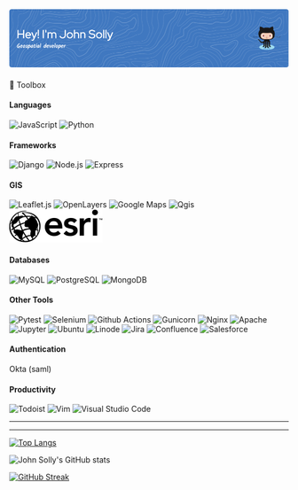 ![Header](./github-jsolly-header.png)
---

🧰 Toolbox

#### Languages
![JavaScript](https://img.shields.io/badge/JavaScript-F7DF1E.svg?style=for-the-badge&logo=JavaScript&logoColor=black)
![Python](https://img.shields.io/badge/Python-3776AB.svg?style=for-the-badge&logo=Python&logoColor=white)

#### Frameworks
![Django](https://img.shields.io/badge/Django-092E20.svg?style=for-the-badge&logo=Django&logoColor=white)
![Node.js](https://img.shields.io/badge/Node.js-339933.svg?style=for-the-badge&logo=nodedotjs&logoColor=white)
![Express](https://img.shields.io/badge/Express-000000.svg?style=for-the-badge&logo=Express&logoColor=white)
#### GIS
![Leaflet.js](https://img.shields.io/badge/Leaflet-199900.svg?style=for-the-badge&logo=Leaflet&logoColor=white)
![OpenLayers](https://img.shields.io/badge/Openlayers-1F6B75.svg?style=for-the-badge&logo=Openlayers&logoColor=white)
![Google Maps](https://img.shields.io/badge/Google%20Maps-4285F4.svg?style=for-the-badge&logo=Google-Maps&logoColor=white)
![Qgis](https://img.shields.io/badge/Qgis-589632.svg?style=for-the-badge&logo=Qgis&logoColor=white)
![Esri](./esri_logo.svg)

#### Databases
![MySQL](https://img.shields.io/badge/MySQL-4479A1.svg?style=for-the-badge&logo=MySQL&logoColor=white)
![PostgreSQL](https://img.shields.io/badge/PostgreSQL-4169E1.svg?style=for-the-badge&logo=PostgreSQL&logoColor=white)
![MongoDB](https://img.shields.io/badge/MongoDB-47A248.svg?style=for-the-badge&logo=MongoDB&logoColor=white)

#### Other Tools
![Pytest](https://camo.githubusercontent.com/d7afbe157e5e1aa8379027ab2a1d8170a4c021fb1f71859bf5715436cecf7438/68747470733a2f2f696d672e736869656c64732e696f2f62616467652f5079746573742d3041394544432e7376673f7374796c653d666f722d7468652d6261646765266c6f676f3d507974657374266c6f676f436f6c6f723d7768697465)
![Selenium](https://img.shields.io/badge/Selenium-43B02A.svg?style=for-the-badge&logo=Selenium&logoColor=white)
![Github Actions](https://camo.githubusercontent.com/f8288ca79525f949c40a73eb967f2e2e8596c699758e42feedf3dec9d57af653/68747470733a2f2f696d672e736869656c64732e696f2f62616467652f476974487562253230416374696f6e732d3230383846462e7376673f7374796c653d666f722d7468652d6261646765266c6f676f3d4769744875622d416374696f6e73266c6f676f436f6c6f723d7768697465)
![Gunicorn](https://img.shields.io/badge/Gunicorn-499848.svg?style=for-the-badge&logo=Gunicorn&logoColor=white)
![Nginx](https://img.shields.io/badge/NGINX-009639.svg?style=for-the-badge&logo=NGINX&logoColor=white)
![Apache](https://camo.githubusercontent.com/299eb0e1ad2382b6da278f36bc6659e38f29ecfb6a47e043fdee8bad488cb957/68747470733a2f2f696d672e736869656c64732e696f2f62616467652f4170616368652d4432323132382e7376673f7374796c653d666f722d7468652d6261646765266c6f676f3d417061636865266c6f676f436f6c6f723d7768697465)
![Jupyter](https://img.shields.io/badge/Jupyter-F37626.svg?style=for-the-badge&logo=Jupyter&logoColor=white)
![Ubuntu](https://camo.githubusercontent.com/68d51ad5dbaf659044650db8e85efda67ba7a0628a70251646d7a990eeb936ab/68747470733a2f2f696d672e736869656c64732e696f2f62616467652f5562756e74752d4539353432302e7376673f7374796c653d666f722d7468652d6261646765266c6f676f3d5562756e7475266c6f676f436f6c6f723d7768697465)
![Linode](https://img.shields.io/badge/Linode-00A95C.svg?style=for-the-badge&logo=Linode&logoColor=white)
![Jira](https://img.shields.io/badge/Jira-0052CC.svg?style=for-the-badge&logo=Jira&logoColor=white)
![Confluence](https://img.shields.io/badge/Confluence-172B4D.svg?style=for-the-badge&logo=Confluence&logoColor=white)
![Salesforce](https://img.shields.io/badge/Salesforce-00A1E0.svg?style=for-the-badge&logo=Salesforce&logoColor=white)
#### Authentication
Okta (saml)

#### Productivity
![Todoist](https://img.shields.io/badge/Todoist-E44332.svg?style=for-the-badge&logo=Todoist&logoColor=white)
![Vim](https://img.shields.io/badge/Vim-019733.svg?style=for-the-badge&logo=Vim&logoColor=white)
![Visual Studio Code](https://img.shields.io/badge/Visual%20Studio%20Code-007ACC.svg?style=for-the-badge&logo=Visual-Studio-Code&logoColor=white)

---

---

[![Top Langs](https://github-readme-stats.vercel.app/api/top-langs/?username=jsolly&hide=java&theme=radical&layout=compact)](https://github.com/anuraghazra/github-readme-stats)

![John Solly's GitHub stats](https://github-readme-stats.vercel.app/api?username=jsolly&show_icons=true&theme=radical)

[![GitHub Streak](https://github-readme-streak-stats.herokuapp.com/?user=jsolly&theme=dark)](https://git.io/streak-stats)
